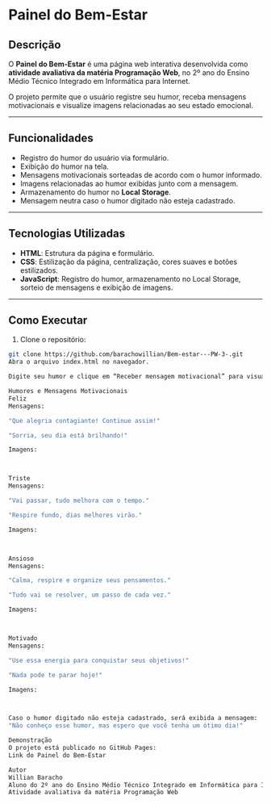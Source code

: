 # Painel do Bem-Estar

## Descrição
O **Painel do Bem-Estar** é uma página web interativa desenvolvida como **atividade avaliativa da matéria Programação Web**, no 2º ano do Ensino Médio Técnico Integrado em Informática para Internet.  

O projeto permite que o usuário registre seu humor, receba mensagens motivacionais e visualize imagens relacionadas ao seu estado emocional.

---

## Funcionalidades
- Registro do humor do usuário via formulário.  
- Exibição do humor na tela.  
- Mensagens motivacionais sorteadas de acordo com o humor informado.  
- Imagens relacionadas ao humor exibidas junto com a mensagem.  
- Armazenamento do humor no **Local Storage**.  
- Mensagem neutra caso o humor digitado não esteja cadastrado.  

---

## Tecnologias Utilizadas
- **HTML**: Estrutura da página e formulário.  
- **CSS**: Estilização da página, centralização, cores suaves e botões estilizados.  
- **JavaScript**: Registro do humor, armazenamento no Local Storage, sorteio de mensagens e exibição de imagens.

---

## Como Executar
1. Clone o repositório:
```bash
git clone https://github.com/barachowillian/Bem-estar---PW-3-.git
Abra o arquivo index.html no navegador.

Digite seu humor e clique em “Receber mensagem motivacional” para visualizar frases e imagens.

Humores e Mensagens Motivacionais
Feliz
Mensagens:

"Que alegria contagiante! Continue assim!"

"Sorria, seu dia está brilhando!"

Imagens:



Triste
Mensagens:

"Vai passar, tudo melhora com o tempo."

"Respire fundo, dias melhores virão."

Imagens:



Ansioso
Mensagens:

"Calma, respire e organize seus pensamentos."

"Tudo vai se resolver, um passo de cada vez."

Imagens:



Motivado
Mensagens:

"Use essa energia para conquistar seus objetivos!"

"Nada pode te parar hoje!"

Imagens:



Caso o humor digitado não esteja cadastrado, será exibida a mensagem:
"Não conheço esse humor, mas espero que você tenha um ótimo dia!"

Demonstração
O projeto está publicado no GitHub Pages:
Link do Painel do Bem-Estar

Autor
Willian Baracho
Aluno do 2º ano do Ensino Médio Técnico Integrado em Informática para Internet
Atividade avaliativa da matéria Programação Web

